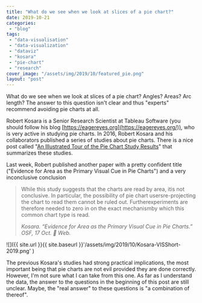 ```yaml
---
title: "What do we see when we look at slices of a pie chart?"
date: 2019-10-21
categories: 
 - "blog"
tags: 
 - "data-visualisation"
 - "data-visualization"
 - "dataviz"
 - "kosara"
 - "pie-chart"
 - "research"
cover_image: "/assets/img/2019/10/featured_pie.png"
layout: "post"
---
```


What do we see when we look at slices of a pie chart? Angles? Areas? Arc length? The answer to this question isn't clear and thus "experts" recommend avoiding pie charts at all.

Robert Kosara is a Senior Research Scientist at Tableau Software (you should follow his blog [https://eagereyes.org](https://eagereyes.org/)), who is very active in studying pie charts. In 2016, Robert Kosara and his collaborators published a series of studies about pie charts. There is a nice post called "[An Illustrated Tour of the Pie Chart Study Results](https://eagereyes.org/blog/2016/an-illustrated-tour-of-the-pie-chart-study-results)" that summarizes these studies. 

Last week, Robert published another paper with a pretty confident title ("Evidence for Area as the Primary Visual Cue in Pie Charts") and a very inconclusive conclusion

> While this study suggests that the charts are read by area, itis not conclusive. In particular, the possibility of pie chart usersre-projecting the chart to read them cannot be ruled out. Furtherexperiments are therefore needed to zero in on the exact mechanismby which this common chart type is read.
> 
> <cite>Kosara. “Evidence for Area as the Primary Visual Cue in Pie Charts.” OSF, 17 Oct.  Web.</cite>


![]({{ site.url }}{{ site.baseurl }}'/assets/img/2019/10/Kosara-VISShort-2019.png' )

The previous Kosara's studies had strong practical implications, the most important being that pie charts are not evil provided they are done correctly. However, I'm not sure what I can take from this one. As far as I understand the data, the answer to the questions in the beginning of this post are still unclear. Maybe, the "real answer" to these questions is "a combination of thereof".
